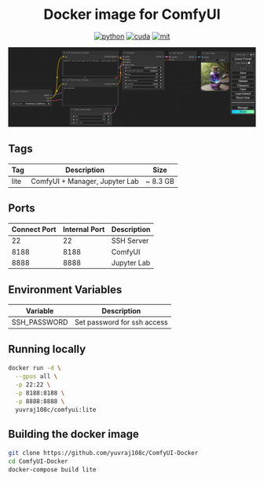 <div align="center">

# Docker image for ComfyUI

[![python](https://img.shields.io/badge/python-3.12-green)](https://www.python.org/downloads/)
[![cuda](https://img.shields.io/badge/cuda-12.4-green)](https://developer.nvidia.com/cuda-downloads)
[![mit](https://img.shields.io/badge/license-MIT-blue)](LICENSE)

<img src="assets/comfyui.PNG" />

</div>

## Tags
| Tag  | Description                    | Size     |
| ---- | ------------------------------ | -------- |
| lite | ComfyUI + Manager, Jupyter Lab | ~ 8.3 GB |

## Ports

| Connect Port | Internal Port | Description |
| ------------ | ------------- | ----------- |
| 22           | 22            | SSH Server  |
| 8188         | 8188          | ComfyUI     |
| 8888         | 8888          | Jupyter Lab |

## Environment Variables

| Variable     | Description                 |
| ------------ | --------------------------- |
| SSH_PASSWORD | Set password for ssh access |


## Running locally
``` bash
docker run -d \
  --gpus all \
  -p 22:22 \
  -p 8188:8188 \
  -p 8888:8888 \
  yuvraj108c/comfyui:lite
```

## Building the docker image
``` bash
git clone https://github.com/yuvraj108c/ComfyUI-Docker
cd ComfyUI-Docker
docker-compose build lite
```